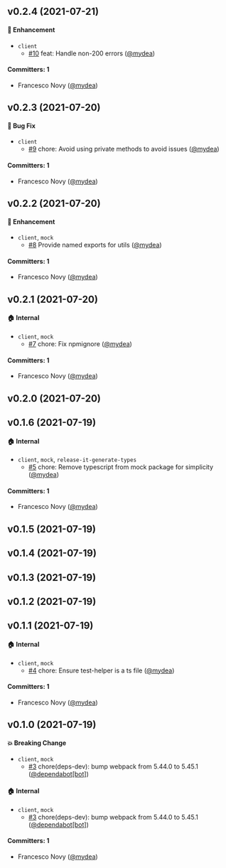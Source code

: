 ## v0.2.4 (2021-07-21)

#### :rocket: Enhancement
* `client`
  * [#10](https://github.com/fabscale/ember-graphql-client/pull/10) feat: Handle non-200 errors ([@mydea](https://github.com/mydea))

#### Committers: 1
- Francesco Novy ([@mydea](https://github.com/mydea))

## v0.2.3 (2021-07-20)

#### :bug: Bug Fix
* `client`
  * [#9](https://github.com/fabscale/ember-graphql-client/pull/9) chore: Avoid using private methods to avoid issues ([@mydea](https://github.com/mydea))

#### Committers: 1
- Francesco Novy ([@mydea](https://github.com/mydea))

## v0.2.2 (2021-07-20)

#### :rocket: Enhancement
* `client`, `mock`
  * [#8](https://github.com/fabscale/ember-graphql-client/pull/8) Provide named exports for utils ([@mydea](https://github.com/mydea))

#### Committers: 1
- Francesco Novy ([@mydea](https://github.com/mydea))

## v0.2.1 (2021-07-20)

#### :house: Internal
* `client`, `mock`
  * [#7](https://github.com/fabscale/ember-graphql-client/pull/7) chore: Fix npmignore ([@mydea](https://github.com/mydea))

#### Committers: 1
- Francesco Novy ([@mydea](https://github.com/mydea))

## v0.2.0 (2021-07-20)

## v0.1.6 (2021-07-19)

#### :house: Internal
* `client`, `mock`, `release-it-generate-types`
  * [#5](https://github.com/fabscale/ember-graphql-client/pull/5) chore: Remove typescript from mock package for simplicity ([@mydea](https://github.com/mydea))

#### Committers: 1
- Francesco Novy ([@mydea](https://github.com/mydea))

## v0.1.5 (2021-07-19)

## v0.1.4 (2021-07-19)

## v0.1.3 (2021-07-19)

## v0.1.2 (2021-07-19)

## v0.1.1 (2021-07-19)

#### :house: Internal
* `client`, `mock`
  * [#4](https://github.com/fabscale/ember-graphql-client/pull/4) chore: Ensure test-helper is a ts file ([@mydea](https://github.com/mydea))

#### Committers: 1
- Francesco Novy ([@mydea](https://github.com/mydea))

## v0.1.0 (2021-07-19)

#### :boom: Breaking Change
* `client`, `mock`
  * [#3](https://github.com/fabscale/ember-graphql-client/pull/3) chore(deps-dev): bump webpack from 5.44.0 to 5.45.1 ([@dependabot[bot]](https://github.com/apps/dependabot))

#### :house: Internal
* `client`, `mock`
  * [#3](https://github.com/fabscale/ember-graphql-client/pull/3) chore(deps-dev): bump webpack from 5.44.0 to 5.45.1 ([@dependabot[bot]](https://github.com/apps/dependabot))

#### Committers: 1
- Francesco Novy ([@mydea](https://github.com/mydea))

